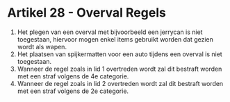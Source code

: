 # Artikel 28 - Overval Regels

1. Het plegen van een overval met bijvoorbeeld een jerrycan is niet toegestaan, hiervoor mogen enkel items gebruikt worden dat gezien wordt als wapen.
2. Het plaatsen van spijkermatten voor een auto tijdens een overval is niet toegestaan.
3. Wanneer de regel zoals in lid 1 overtreden wordt zal dit bestraft worden met een straf volgens de 4e categorie.
4. Wanneer de regel zoals in lid 2 overtreden wordt zal dit bestraft worden met een straf volgens de 2e categorie.
